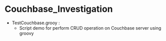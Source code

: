 Couchbase_Investigation
=======================
 - TestCouchbase.grooy :
 	+ Script demo for perform CRUD operation on Couchbase server using groovy
